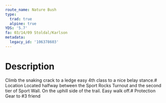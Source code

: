 ```yaml
---
route_name: Nature Bush
type:
  trad: true
  alpine: true
YDS: '5.7'
fa: 03/14/09 Stoldal/Karlson
metadata:
  legacy_id: '106378603'
---
```

# Description
Climb the snaking crack to a ledge easy 4th class to a nice belay stance.# Location
Located halfway between the Sport Rocks Turnout and the second tier of Sport Wall. On the uphill side of the trail.  Easy walk off.# Protection
Gear to #3 friend